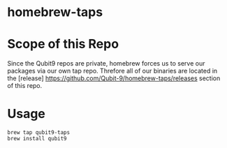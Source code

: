 # homebrew-taps

# Scope of this Repo 

Since the Qubit9 repos are private, homebrew forces us to serve our packages via our own tap repo. 
Threfore all of our binaries are located in the [release] https://github.com/Qubit-9/homebrew-taps/releases section of this repo.

# Usage
 ```
 brew tap qubit9-taps
 brew install qubit9
 ```

